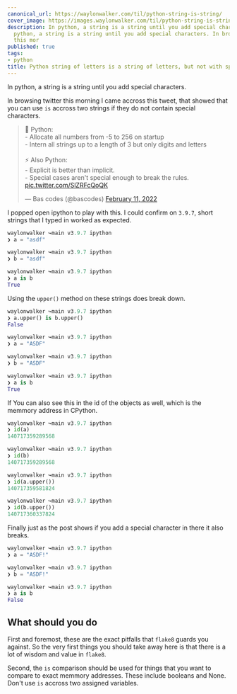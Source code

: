 ```yaml
---
canonical_url: https://waylonwalker.com/til/python-string-is-string/
cover_image: https://images.waylonwalker.com/til/python-string-is-string.png
description: In python, a string is a string until you add special characters. In
  python, a string is a string until you add special characters. In browsing twitter
  this mor
published: true
tags:
- python
title: Python string of letters is a string of letters, but not with special
---
```


In python, a string is a string until you add special characters.

In browsing twitter this morning I came accross this tweet, that showed that you can use `is` accross two strings if they do not contain special characters.

<blockquote class="twitter-tweet"><p lang="en" dir="ltr">🐍 Python:<br>- Allocate all numbers from -5 to 256 on startup<br>- Intern all strings up to a length of 3 but only digits and letters<br><br>⚡️ Also Python:<br>- Explicit is better than implicit.<br>- Special cases aren&#39;t special enough to break the rules. <a href="https://t.co/SlZRFcQoQK">pic.twitter.com/SlZRFcQoQK</a></p>&mdash; Bas codes (@bascodes) <a href="https://twitter.com/bascodes/status/1492147596688871424?ref_src=twsrc%5Etfw">February 11, 2022</a></blockquote>
<script async src="https://platform.twitter.com/widgets.js" charset="utf-8"></script>


I popped open ipython to play with this.  I could confirm on `3.9.7`, short strings that I typed in worked as expected.

``` python
waylonwalker ↪main v3.9.7 ipython
❯ a = "asdf"

waylonwalker ↪main v3.9.7 ipython
❯ b = "asdf"

waylonwalker ↪main v3.9.7 ipython
❯ a is b
True
```

Using the `upper()` method on these strings does break down.

``` python
waylonwalker ↪main v3.9.7 ipython
❯ a.upper() is b.upper()
False

waylonwalker ↪main v3.9.7 ipython
❯ a = "ASDF"

waylonwalker ↪main v3.9.7 ipython
❯ b = "ASDF"

waylonwalker ↪main v3.9.7 ipython
❯ a is b
True
```

If You can also see this in the id of the objects as well, which is the memmory address in CPython.

``` python
waylonwalker ↪main v3.9.7 ipython
❯ id(a)
140717359289568

waylonwalker ↪main v3.9.7 ipython
❯ id(b)
140717359289568

waylonwalker ↪main v3.9.7 ipython
❯ id(a.upper())
140717359581824

waylonwalker ↪main v3.9.7 ipython
❯ id(b.upper())
140717360337824
```

Finally just as the post shows if you add a special character in there it also breaks.

``` python
waylonwalker ↪main v3.9.7 ipython
❯ a = "ASDF!"

waylonwalker ↪main v3.9.7 ipython
❯ b = "ASDF!"

waylonwalker ↪main v3.9.7 ipython
❯ a is b
False
```

## What should you do

First and foremost, these are the exact pitfalls that `flake8` guards you against.  So the very first things you should take away here is that there is a lot of wisdom and value in `flake8`.

Second, the `is` comparison should be used for things that you want to compare to exact memmory addresses.  These include booleans and None.  Don't use `is` accross two assigned variables.